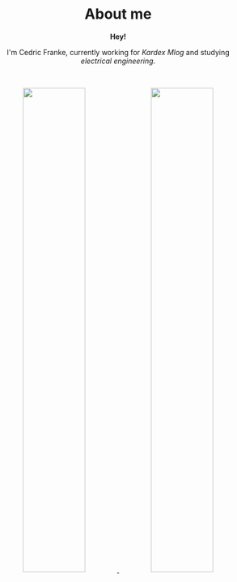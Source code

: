 <h1 align="center">
  <b>About me</b>
</h1>

<div align="center">
<b>Hey!</b>
<p>I'm Cedric Franke, currently working for <i>Kardex Mlog</i> and studying <i>electrical engineering</i>.</p>
</div>

<br>
<p align="center">
  <a href="https://abhigyantrips.dev/">
  <img width="49.5%" src="https://github-readme-stats.vercel.app/api?username=cedricfranke28&show_icons=true&theme=radical&count_private=true" />
    <img width="49.5%" src="https://github-readme-streak-stats.herokuapp.com/?user=cedricfranke28&theme=radical&hide_border=false" />
  </a>
</p>

